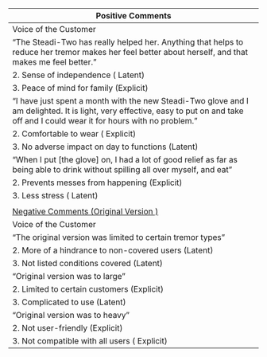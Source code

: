 | Positive Comments                                                                                                                                                                     |
| ------------------------------------------------------------------------------------------------------------------------------------------------------------------------------------- |
| Voice of the Customer                                                                                                                                                                 | Restated Customer Need |
| “The Steadi-Two has really helped her. Anything that helps to reduce her tremor makes her feel better about herself, and that makes me feel better.”                                  | 1\. The device inspires confidence (Explicit) |
| 2\. Sense of independence ( Latent)                                                                                                                                                   |
| 3\. Peace of mind for family (Explicit)                                                                                                                                               |
| “I have just spent a month with the new Steadi-Two glove and I am delighted. It is light, very effective, easy to put on and take off and I could wear it for hours with no problem.” | 1\. The device is very simple to use (Explicit) |
| 2\. Comfortable to wear ( Explicit)                                                                                                                                                   |
| 3\. No adverse impact on day to functions (Latent)                                                                                                                                    |
| “When I put [the glove] on, I had a lot of good relief as far as being able to drink without spilling all over myself, and eat”                                                       | 1\. The device makes it easy to do simple life tasks. ( Explicit) |
| 2\. Prevents messes from happening (Explicit)                                                                                                                                         |
| 3\. Less stress ( Latent)                                                                                                                                                             |
|                                                                                                                                                                                       |  |
| [Negative Comments (Original Version )](https://www.canadianmanufacturing.com/manufacturing/steadiwear-inc-develops-a-new-glove-to-combat-parkinsons-and-hand-tremors-273834/)        |
| Voice of the Customer                                                                                                                                                                 | Restated Customer Need |
| “The original version was limited to certain tremor types”                                                                                                                            | 1\. Offers no support for certain conditions (Explicit) |
| 2\. More of a hindrance to non-covered users (Latent)                                                                                                                                 |
| 3\. Not listed conditions covered (Latent)                                                                                                                                            |
| “Original version was to large”                                                                                                                                                       | 1\. Could not fit everybody (Explicit) |
| 2\. Limited to certain customers (Explicit)                                                                                                                                           |
| 3\. Complicated to use (Latent)                                                                                                                                                       |
| “Original version was to heavy”                                                                                                                                                       | 1\. Harder to use (Explicit) |
| 2\. Not user-friendly (Explicit)                                                                                                                                                      |
| 3\. Not compatible with all users ( Explicit)                                                                                                                                         |
